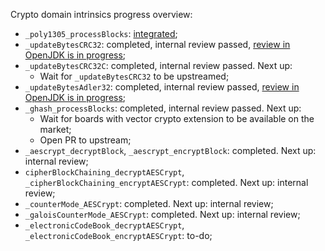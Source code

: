 Crypto domain intrinsics progress overview:
- `_poly1305_processBlocks`: [integrated](https://github.com/openjdk/jdk/pull/16417);
- `_updateBytesCRC32`: completed, internal review passed, [review in OpenJDK is in progress](https://github.com/openjdk/jdk/pull/17046);
- `_updateBytesCRC32C`: completed, internal review passed. Next up:
    - Wait for `_updateBytesCRC32` to be upstreamed;
- `_updateBytesAdler32`: completed, internal review passed, [review in OpenJDK is in progress](https://github.com/openjdk/jdk/pull/18382);
- `_ghash_processBlocks`: completed, internal review passed. Next up:
    - Wait for boards with vector crypto extension to be available on the market;
    - Open PR to upstream;
- `_aescrypt_decryptBlock`, `_aescrypt_encryptBlock`: completed. Next up: internal review;
- `cipherBlockChaining_decryptAESCrypt`, `_cipherBlockChaining_encryptAESCrypt`: completed. Next up: internal review;
- `_counterMode_AESCrypt`: completed. Next up: internal review;
- `_galoisCounterMode_AESCrypt`: completed. Next up: internal review;
- `_electronicCodeBook_decryptAESCrypt`, `_electronicCodeBook_encryptAESCrypt`: to-do;